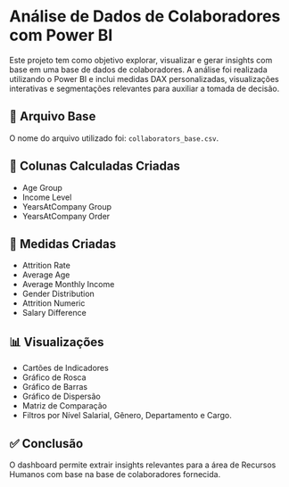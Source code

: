 # Análise de Dados de Colaboradores com Power BI

Este projeto tem como objetivo explorar, visualizar e gerar insights com base em uma base de dados de colaboradores. A análise foi realizada utilizando o Power BI e inclui medidas DAX personalizadas, visualizações interativas e segmentações relevantes para auxiliar a tomada de decisão.

## 📁 Arquivo Base

O nome do arquivo utilizado foi: `collaborators_base.csv`.

## 📐 Colunas Calculadas Criadas

- Age Group
- Income Level
- YearsAtCompany Group
- YearsAtCompany Order

## 📏 Medidas Criadas

- Attrition Rate
- Average Age
- Average Monthly Income
- Gender Distribution
- Attrition Numeric
- Salary Difference

## 📊 Visualizações

- Cartões de Indicadores
- Gráfico de Rosca
- Gráfico de Barras
- Gráfico de Dispersão
- Matriz de Comparação
- Filtros por  Nível Salarial, Gênero, Departamento e Cargo.

## ✅ Conclusão

O dashboard permite extrair insights relevantes para a área de Recursos Humanos com base na base de colaboradores fornecida.

